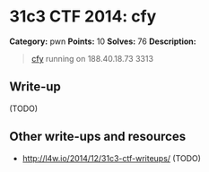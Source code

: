 # 31c3 CTF 2014: cfy

**Category:** pwn
**Points:** 10
**Solves:** 76
**Description:**

> [cfy](cfy) running on 188.40.18.73 3313

## Write-up

(TODO)

## Other write-ups and resources
* <http://l4w.io/2014/12/31c3-ctf-writeups/>
(TODO)
